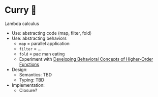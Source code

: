 # Curry 🍛

Lambda calculus
- Use: abstracting code (map, filter, fold)
- Use: abstracting behaviors
    - `map` = parallel application
    - `filter` = ...
    - `fold` = pac man eating
    - Experiment with [Developing Behavioral Concepts of Higher-Order Functions](https://cs.brown.edu/~sk/Publications/Papers/Published/kf-devel-beh-concept-hofs/paper.pdf)
- Design:
    - Semantics: TBD
    - Typing: TBD
- Implementation:
    - Closure?